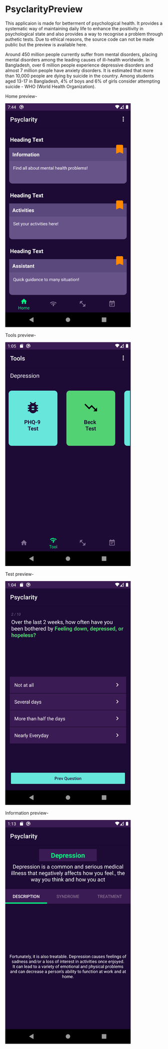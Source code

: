 # PsyclarityPreview
This applicaion is made for betterment of psychological health. It provides a systematic way of maintaining daily life to enhance the positivity in psychological state and also provides a way to recognise a problem through authetic tests.
Due to ethical reasons, the source code can not be made public but the preview is available here.

Around 450 million people currently suffer from mental disorders, placing mental disorders among the leading causes of ill-health worldwide. In Bangladesh, over 6 million people experience depressive disorders and almost 7 million people have anxiety disorders. It is estimated that more than 10,000 people are dying by suicide in the country. Among students aged 13-17 in Bangladesh, 4% of boys and 6% of girls consider attempting suicide - WHO (World Health Organization).


Home preview-

<img src="Screenshot/1. Home.png" width=400>

Tools preview- 

<img src="Screenshot/2. Tools.png" width=400>

Test preview-

<img src="Screenshot/3. Tests.png" width=400>

Information preview-

<img src="Screenshot/4. Information.png" width=400>

